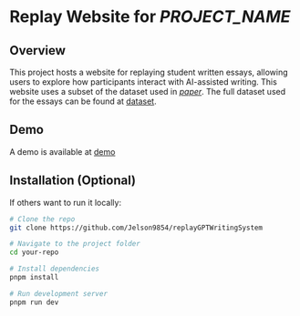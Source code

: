 # Replay Website for *PROJECT_NAME*

## Overview

This project hosts a website for replaying student written essays, allowing users to explore how participants interact with AI-assisted writing. This website uses a subset of the dataset used in [*paper*](example.com). The full dataset used for the essays can be found at [dataset](example.com).

## Demo

A demo is available at [demo](https://example.com)

## Installation (Optional)

If others want to run it locally:

```bash
# Clone the repo
git clone https://github.com/Jelson9854/replayGPTWritingSystem

# Navigate to the project folder
cd your-repo

# Install dependencies
pnpm install

# Run development server
pnpm run dev
